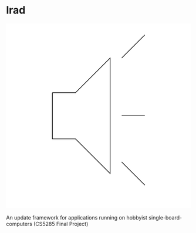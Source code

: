 # lrad
![logo](lrad.svg)

An update framework for applications running on hobbyist single-board-computers (CS5285 Final Project)
